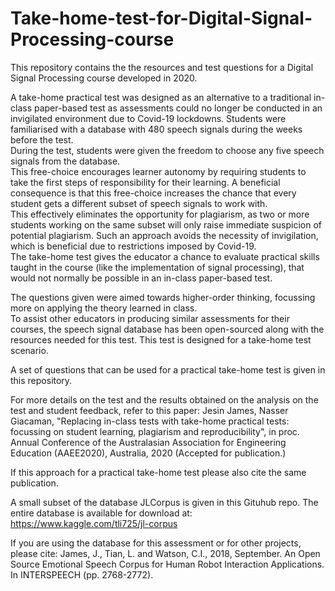 # Take-home-test-for-Digital-Signal-Processing-course
This repository contains the the resources and test questions for a Digital Signal Processing course developed in 2020.   

A take-home practical test was designed as an alternative to a traditional in-class paper-based test as assessments could no longer be conducted in an invigilated environment due to Covid-19 lockdowns.
Students were familiarised with a database with 480 speech signals during the weeks before the test.  
During the test, students were given the freedom to choose any five speech signals from the database.  
This free-choice encourages learner autonomy by requiring students to take the first steps of responsibility for their learning.  A beneficial consequence is that this free-choice increases the chance that every student gets a different subset of speech signals to work with.  
This effectively eliminates the opportunity for plagiarism, as two or more students working on the same subset will only raise immediate suspicion of potential plagiarism.
Such an approach avoids the necessity of invigilation, which is beneficial due to restrictions imposed by Covid-19.   
The take-home test gives the educator a chance to evaluate practical skills taught in the course (like the implementation of signal processing), that would not normally be possible in an in-class paper-based test.  

The questions given were aimed towards higher-order thinking, focussing more on applying the theory learned in class.  
To assist other educators in producing similar assessments for their courses, the speech signal database has been open-sourced along with the resources needed for this test.
This test is designed for a take-home test scenario. 

A set of questions that can be used for a practical take-home test is given in this repository.

For more details on the test and the results obtained on the analysis on the test and student feedback, refer to this paper: 
Jesin James, Nasser Giacaman, "Replacing in-class tests with take-home practical tests: focussing on student learning, plagiarism and reproducibility", in proc. Annual Conference of the Australasian Association for Engineering Education (AAEE2020), Australia, 2020 (Accepted for publication.)

If this approach for a practical take-home test please also cite the same publication.

A small subset of the database JLCorpus is given in this Gituhub repo.
The entire database is available for download at: https://www.kaggle.com/tli725/jl-corpus

If you are using the database for this assessment or for other projects, please cite: 
James, J., Tian, L. and Watson, C.I., 2018, September. An Open Source Emotional Speech Corpus for Human Robot Interaction Applications. In INTERSPEECH (pp. 2768-2772).

